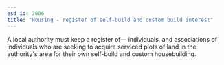```yaml
---
esd_id: 3006
title: "Housing - register of self-build and custom build interest"
---
```


A local authority must keep a register of—
individuals, and associations of individuals who are seeking to acquire serviced plots of land in the authority's area for their own self-build and custom housebuilding.

